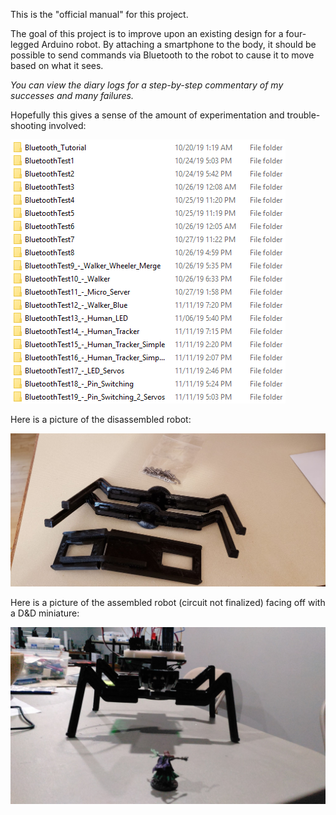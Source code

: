 This is the "official manual" for this project.

The goal of this project is to improve upon an existing design for a four-legged Arduino robot.  By attaching a smartphone to the body, it should be possible to send commands via Bluetooth to the robot to cause it to move based on what it sees.

*You can view the diary logs for a step-by-step commentary of my successes and many failures.*

Hopefully this gives a sense of the amount of experimentation and trouble-shooting involved:

![Bluetooth Experiments](/BluetoothExperiments.png)

Here is a picture of the disassembled robot:

![Disassembled Robot](/parts.jpg)

Here is a picture of the assembled robot (circuit not finalized) facing off with a D&D miniature:

![Bluetooth Experiments](/dnd.jpg)
